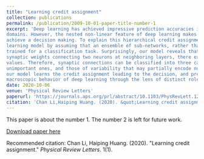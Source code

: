 ```yaml
---
title: "Learning credit assignment"
collection: publications
permalink: /publication/2009-10-01-paper-title-number-1
excerpt: 'Deep learning has achieved impressive prediction accuracies in a variety of scientific and industrial
domains. However, the nested non-linear feature of deep learning makes the learning highly nontransparent, i.e., it is still unknown how the learning coordinates a huge number of parameters to
achieve a decision making. To explain this hierarchical credit assignment, we propose a mean-field
learning model by assuming that an ensemble of sub-networks, rather than a single network, are
trained for a classification task. Surprisingly, our model reveals that apart from some deterministic
synaptic weights connecting two neurons at neighboring layers, there exist a large number of connections that can be absent, and other connections can allow for a broad distribution of their weight
values. Therefore, synaptic connections can be classified into three categories: very important ones,
unimportant ones, and those of variability that may partially encode nuisance factors. Therefore,
our model learns the credit assignment leading to the decision, and predicts an ensemble of subnetworks that can accomplish the same task, thereby providing insights toward understanding the
macroscopic behavior of deep learning through the lens of distinct roles of synaptic weights.'
date: 2020-10-06
venue: 'Physical Review Letters'
paperurl: 'https://journals.aps.org/prl/abstract/10.1103/PhysRevLett.125.178301'
citation: 'Chan Li,Haiping Huang. (2020). &quot;Learning credit assignment.&quot; <i>Physical Review Letters</i>. 1(1).'
---
```

This paper is about the number 1. The number 2 is left for future work.

[Download paper here]([http://academicpages.github.io/files/paper1.pdf](https://journals.aps.org/prl/abstract/10.1103/PhysRevLett.125.178301))

Recommended citation: Chan Li, Haiping Huang. (2020). "Learning credit assignment." <i>Physical Review Letters</i>. 1(1).

